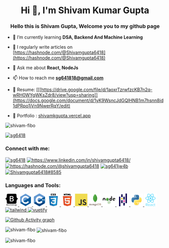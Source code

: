 <h1 align="center">Hi 👋, I'm Shivam Kumar Gupta</h1>
<h3 align="center">Hello this is Shivam Gupta, Welcome you to my github page</h3>



- 🌱 I’m currently learning **DSA, Backend And Machine Learning**

- 📝 I regularly write articles on [https://hashnode.com/@Shivamgupta6418](https://hashnode.com/@Shivamgupta6418)

- 💬 Ask me about **React, NodeJs**

- 📫 How to reach me **sg641818@gmail.com**

- 📄 Resume:  [[[https://drive.google.com/file/d/1aoxrTzrwfzcKB7n2q-wRH0WYgWKsZdr8/view?usp=sharing]](https://docs.google.com/document/d/1yK9WsncJdGQlHNB1m7hsnn8id1dPRpo1jVn9NwerRqY/edit)
- 🎉 Portfolio : [shivamkgupta.vercel.app](https://shivamkgupta.vercel.app/)

<p align="left"> <img src="https://komarev.com/ghpvc/?username=shivam-fibo&label=Profile%20views&color=0e75b6&style=flat" alt="shivam-fibo" /> </p>


<p align="left"> <a href="https://twitter.com/sg6418" target="blank"><img src="https://img.shields.io/twitter/follow/sg6418?logo=twitter&style=for-the-badge" alt="sg6418" /></a> </p>

<h3 align="left">Connect with me:</h3>
<p align="left">
<a href="https://twitter.com/sg6418" target="blank"><img align="center" src="https://raw.githubusercontent.com/rahuldkjain/github-profile-readme-generator/master/src/images/icons/Social/twitter.svg" alt="sg6418" height="30" width="40" /></a>
<a href="https://linkedin.com/in/https://www.linkedin.com/in/shivamgupta6418/" target="blank"><img align="center" src="https://raw.githubusercontent.com/rahuldkjain/github-profile-readme-generator/master/src/images/icons/Social/linked-in-alt.svg" alt="https://www.linkedin.com/in/shivamgupta6418/" height="30" width="40" /></a>
<a href="https://hashnode.com/https://hashnode.com/@shivamgupta6418" target="blank"><img align="center" src="https://raw.githubusercontent.com/rahuldkjain/github-profile-readme-generator/master/src/images/icons/Social/hashnode.svg" alt="https://hashnode.com/@shivamgupta6418" height="30" width="40" /></a>
<a href="https://auth.geeksforgeeks.org/user/sg641jw4b" target="blank"><img align="center" src="https://raw.githubusercontent.com/rahuldkjain/github-profile-readme-generator/master/src/images/icons/Social/geeks-for-geeks.svg" alt="sg641jw4b" height="30" width="40" /></a>
<a href="https://discord.gg/Shivamgupta6418#8585" target="blank"><img align="center" src="https://raw.githubusercontent.com/rahuldkjain/github-profile-readme-generator/master/src/images/icons/Social/discord.svg" alt="Shivamgupta6418#8585" height="30" width="40" /></a>
</p>

<h3 align="left">Languages and Tools:</h3>
<p align="left"> <a href="https://getbootstrap.com" target="_blank" rel="noreferrer"> <img src="https://raw.githubusercontent.com/devicons/devicon/master/icons/bootstrap/bootstrap-plain-wordmark.svg" alt="bootstrap" width="40" height="40"/> </a> <a href="https://www.cprogramming.com/" target="_blank" rel="noreferrer"> <img src="https://raw.githubusercontent.com/devicons/devicon/master/icons/c/c-original.svg" alt="c" width="40" height="40"/> </a> <a href="https://www.w3schools.com/cpp/" target="_blank" rel="noreferrer"> <img src="https://raw.githubusercontent.com/devicons/devicon/master/icons/cplusplus/cplusplus-original.svg" alt="cplusplus" width="40" height="40"/> </a> <a href="https://www.w3schools.com/css/" target="_blank" rel="noreferrer"> <img src="https://raw.githubusercontent.com/devicons/devicon/master/icons/css3/css3-original-wordmark.svg" alt="css3" width="40" height="40"/> </a> <a href="https://www.w3.org/html/" target="_blank" rel="noreferrer"> <img src="https://raw.githubusercontent.com/devicons/devicon/master/icons/html5/html5-original-wordmark.svg" alt="html5" width="40" height="40"/> </a> <a href="https://developer.mozilla.org/en-US/docs/Web/JavaScript" target="_blank" rel="noreferrer"> <img src="https://raw.githubusercontent.com/devicons/devicon/master/icons/javascript/javascript-original.svg" alt="javascript" width="40" height="40"/> </a> <a href="https://www.mongodb.com/" target="_blank" rel="noreferrer"> <img src="https://raw.githubusercontent.com/devicons/devicon/master/icons/mongodb/mongodb-original-wordmark.svg" alt="mongodb" width="40" height="40"/> </a> <a href="https://nodejs.org" target="_blank" rel="noreferrer"> <img src="https://raw.githubusercontent.com/devicons/devicon/master/icons/nodejs/nodejs-original-wordmark.svg" alt="nodejs" width="40" height="40"/> </a> <a href="https://pandas.pydata.org/" target="_blank" rel="noreferrer"> <img src="https://raw.githubusercontent.com/devicons/devicon/2ae2a900d2f041da66e950e4d48052658d850630/icons/pandas/pandas-original.svg" alt="pandas" width="40" height="40"/> </a> <a href="https://www.python.org" target="_blank" rel="noreferrer"> <img src="https://raw.githubusercontent.com/devicons/devicon/master/icons/python/python-original.svg" alt="python" width="40" height="40"/> </a> <a href="https://reactjs.org/" target="_blank" rel="noreferrer"> <img src="https://raw.githubusercontent.com/devicons/devicon/master/icons/react/react-original-wordmark.svg" alt="react" width="40" height="40"/> </a> <a href="https://tailwindcss.com/" target="_blank" rel="noreferrer"> <img src="https://www.vectorlogo.zone/logos/tailwindcss/tailwindcss-icon.svg" alt="tailwind" width="40" height="40"/> </a> <a href="https://vuetifyjs.com/en/" target="_blank" rel="noreferrer"> <img src="https://bestofjs.org/logos/vuetify.svg" alt="vuetify" width="40" height="40"/> </a> </p>



[![Github Activity graph](https://activity-graph.herokuapp.com/graph?username=Shivam-fibol&theme=react-dark&hide_border=true&custom_title=Activity%20Graph)](https://github.com/MrKrishnaAgarwal/readme-components-github)


<p><img align="left" src="https://github-readme-stats.vercel.app/api/top-langs?username=shivam-fibo&show_icons=true&locale=en&layout=compact" alt="shivam-fibo" /></p>

<p>&nbsp;<img align="center" src="https://github-readme-stats.vercel.app/api?username=shivam-fibo&show_icons=true&locale=en" alt="shivam-fibo" /></p>

<p><img align="center" src="https://github-readme-streak-stats.herokuapp.com/?user=shivam-fibo&" alt="shivam-fibo" /></p>
